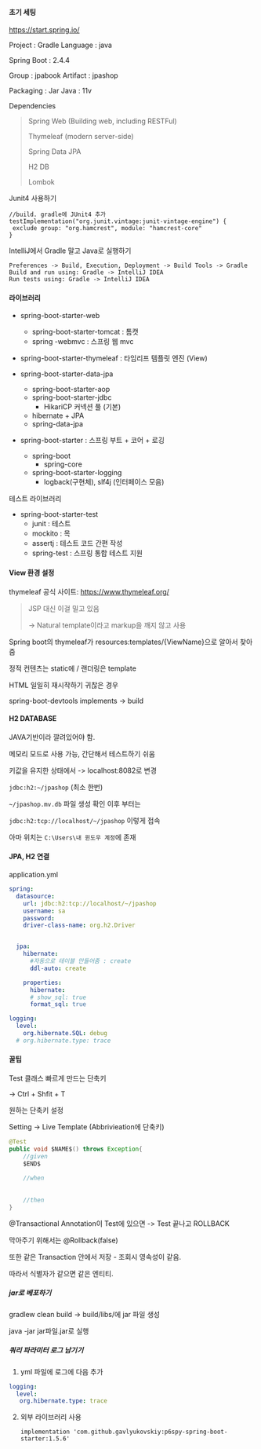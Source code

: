 #### 초기 세팅

https://start.spring.io/

Project : Gradle	Language : java

Spring Boot : 2.4.4 

Group : jpabook	 Artifact : jpashop

Packaging : Jar	Java : 11v

Dependencies 

> Spring Web (Building web, including RESTFul)
>
> Thymeleaf (modern server-side)
>
> Spring Data JPA
>
> H2 DB
>
> Lombok



Junit4 사용하기

````
//build. gradle에 JUnit4 추가
testImplementation("org.junit.vintage:junit-vintage-engine") {
 exclude group: "org.hamcrest", module: "hamcrest-core"
}
````



IntelliJ에서 Gradle 말고 Java로 실행하기

````
Preferences -> Build, Execution, Deployment -> Build Tools -> Gradle
Build and run using: Gradle -> IntelliJ IDEA
Run tests using: Gradle -> IntelliJ IDEA
````



#### 라이브러리

* spring-boot-starter-web
  * spring-boot-starter-tomcat : 톰캣
  * spring -webmvc : 스프링 웹 mvc

* spring-boot-starter-thymeleaf : 타임리프 템플릿 엔진 (View)
* spring-boot-starter-data-jpa
  * spring-boot-starter-aop
  * spring-boot-starter-jdbc
    * HikariCP 커넥션 풀 (기본)
  * hibernate + JPA 
  * spring-data-jpa
* spring-boot-starter : 스프링 부트  + 코어 + 로깅
  * spring-boot
    * spring-core
  * spring-boot-starter-logging
    * logback(구현체), slf4j (인터페이스 모음)

테스트 라이브러리

* spring-boot-starter-test
  * junit : 테스트
  * mockito : 목 
  * assertj : 테스트 코드 간편 작성
  * spring-test : 스프링 통합 테스트 지원



#### View 환경 설정

thymeleaf 공식 사이트: https://www.thymeleaf.org/

> JSP 대신 이걸 밀고 있음
>
> -> Natural template이라고 markup을 깨지 않고 사용

Spring boot의 thymeleaf가 resources:templates/{ViewName}으로 알아서 찾아줌

정적 컨텐츠는 static에 / 랜더링은 template



HTML 일일히 재시작하기 귀찮은 경우 

spring-boot-devtools implements -> build



#### H2 DATABASE

JAVA기반이라 깔려있어야 함.

메모리 모드로 사용 가능, 간단해서 테스트하기 쉬움



키값을 유지한 상태에서 -> localhost:8082로 변경

 `jdbc:h2:~/jpashop` (최소 한번) 

`~/jpashop.mv.db` 파일 생성 확인 이후 부터는 

`jdbc:h2:tcp://localhost/~/jpashop` 이렇게 접속

아마 위치는  `C:\Users\내 윈도우 계정`에 존재



#### JPA, H2 연결



application.yml

````yaml
spring:
  datasource:
    url: jdbc:h2:tcp://localhost/~/jpashop
    username: sa
    password:
    driver-class-name: org.h2.Driver


  jpa:
    hibernate:
      #자동으로 테이블 만들어줌 : create
      ddl-auto: create

    properties:
      hibernate:
      # show_sql: true
      format_sql: true

logging:
  level:
    org.hibernate.SQL: debug
  # org.hibernate.type: trace
````



#### 꿀팁

Test 클래스 빠르게 만드는 단축키

-> Ctrl + Shfit + T



원하는 단축키 설정

Setting -> Live Template  (Abbrivieation에 단축키)

````java
@Test
public void $NAME$() throws Exception{
    //given
    $END$
    
    //when
    
    
    //then
}
````



@Transactional Annotation이 Test에 있으면 -> Test 끝나고 ROLLBACK

막아주기 위해서는 @Rollback(false)



또한 같은 Transaction 안에서 저장 - 조회시 영속성이 같음.

따라서 식별자가 같으면 같은 엔티티.



##### jar로 베포하기

gradlew clean build -> build/libs/에 jar 파일 생성

java -jar jar파일.jar로 실행 



##### 쿼리 파라미터 로그 남기기

1. yml 파일에 로그에 다음 추가

````yaml
logging:
  level:
   org.hibernate.type: trace
````

2. 외부 라이브러리 사용

   `implementation 'com.github.gavlyukovskiy:p6spy-spring-boot-starter:1.5.6'`